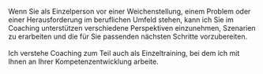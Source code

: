 Wenn Sie als Einzelperson vor einer Weichenstellung, einem Problem oder einer Herausforderung im beruflichen Umfeld stehen, kann ich Sie im Coaching unterstützen verschiedene Perspektiven einzunehmen, Szenarien zu erarbeiten und die für Sie passenden nächsten Schritte vorzubereiten.<br><br>
Ich verstehe Coaching zum Teil auch als Einzeltraining, bei dem ich mit Ihnen an Ihrer Kompetenzentwicklung arbeite.
